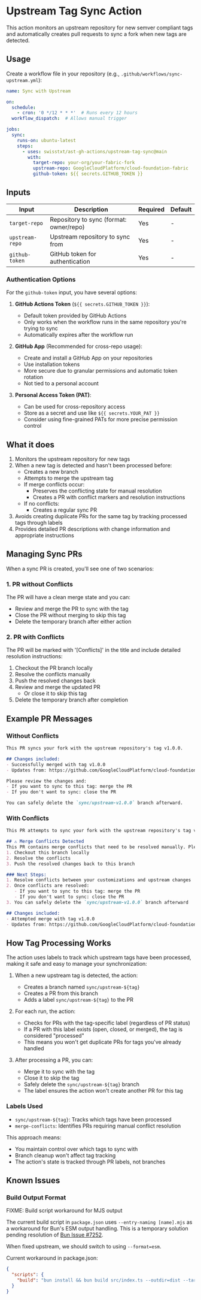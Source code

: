 # Upstream Tag Sync Action

This action monitors an upstream repository for new semver compliant tags and automatically creates pull requests to sync a fork when new tags are detected.

## Usage

Create a workflow file in your repository (e.g., `.github/workflows/sync-upstream.yml`):

```yaml
name: Sync with Upstream

on:
  schedule:
    - cron: '0 */12 * * *'  # Runs every 12 hours
  workflow_dispatch:  # Allows manual trigger

jobs:
  sync:
    runs-on: ubuntu-latest
    steps:
      - uses: swisstxt/ast-gh-actions/upstream-tag-sync@main
        with:
          target-repo: your-org/your-fabric-fork
          upstream-repo: GoogleCloudPlatform/cloud-foundation-fabric
          github-token: ${{ secrets.GITHUB_TOKEN }}
```

## Inputs

| Input | Description | Required | Default |
|-------|-------------|----------|---------|
| `target-repo` | Repository to sync (format: owner/repo) | Yes | - |
| `upstream-repo` | Upstream repository to sync from | Yes | - |
| `github-token` | GitHub token for authentication | Yes | - |

### Authentication Options

For the `github-token` input, you have several options:

1. **GitHub Actions Token** (`${{ secrets.GITHUB_TOKEN }}`):
   - Default token provided by GitHub Actions
   - Only works when the workflow runs in the same repository you're trying to sync
   - Automatically expires after the workflow run

2. **GitHub App** (Recommended for cross-repo usage):
   - Create and install a GitHub App on your repositories
   - Use installation tokens
   - More secure due to granular permissions and automatic token rotation
   - Not tied to a personal account

3. **Personal Access Token (PAT)**:
   - Can be used for cross-repository access
   - Store as a secret and use like `${{ secrets.YOUR_PAT }}`
   - Consider using fine-grained PATs for more precise permission control

## What it does

1. Monitors the upstream repository for new tags
2. When a new tag is detected and hasn't been processed before:
   - Creates a new branch
   - Attempts to merge the upstream tag
   - If merge conflicts occur:
     - Preserves the conflicting state for manual resolution
     - Creates a PR with conflict markers and resolution instructions
   - If no conflicts:
     - Creates a regular sync PR
3. Avoids creating duplicate PRs for the same tag by tracking processed tags through labels
4. Provides detailed PR descriptions with change information and appropriate instructions

## Managing Sync PRs

When a sync PR is created, you'll see one of two scenarios:

### 1. PR without Conflicts

The PR will have a clean merge state and you can:

- Review and merge the PR to sync with the tag
- Close the PR without merging to skip this tag
- Delete the temporary branch after either action

### 2. PR with Conflicts

The PR will be marked with '[Conflicts]' in the title and include detailed resolution instructions:

1. Checkout the PR branch locally
2. Resolve the conflicts manually
3. Push the resolved changes back
4. Review and merge the updated PR
   - Or close it to skip this tag
5. Delete the temporary branch after completion

## Example PR Messages

### Without Conflicts

```markdown
This PR syncs your fork with the upstream repository's tag v1.0.0.

## Changes included:
- Successfully merged with tag v1.0.0
- Updates from: https://github.com/GoogleCloudPlatform/cloud-foundation-fabric

Please review the changes and:
- If you want to sync to this tag: merge the PR
- If you don't want to sync: close the PR

You can safely delete the `sync/upstream-v1.0.0` branch afterward.
```

### With Conflicts

```markdown
This PR attempts to sync your fork with the upstream repository's tag v1.0.0.

## ⚠️ Merge Conflicts Detected
This PR contains merge conflicts that need to be resolved manually. Please:
1. Checkout this branch locally
2. Resolve the conflicts
3. Push the resolved changes back to this branch

### Next Steps:
1. Resolve conflicts between your customizations and upstream changes
2. Once conflicts are resolved:
   - If you want to sync to this tag: merge the PR
   - If you don't want to sync: close the PR
3. You can safely delete the `sync/upstream-v1.0.0` branch afterward

## Changes included:
- Attempted merge with tag v1.0.0
- Updates from: https://github.com/GoogleCloudPlatform/cloud-foundation-fabric
```

## How Tag Processing Works

The action uses labels to track which upstream tags have been processed, making it safe and easy to manage your synchronization:

1. When a new upstream tag is detected, the action:
   - Creates a branch named `sync/upstream-${tag}`
   - Creates a PR from this branch
   - Adds a label `sync/upstream-${tag}` to the PR

2. For each run, the action:
   - Checks for PRs with the tag-specific label (regardless of PR status)
   - If a PR with this label exists (open, closed, or merged), the tag is considered "processed"
   - This means you won't get duplicate PRs for tags you've already handled

3. After processing a PR, you can:
   - Merge it to sync with the tag
   - Close it to skip the tag
   - Safely delete the `sync/upstream-${tag}` branch
   - The label ensures the action won't create another PR for this tag

### Labels Used

- `sync/upstream-${tag}`: Tracks which tags have been processed
- `merge-conflicts`: Identifies PRs requiring manual conflict resolution

This approach means:

- You maintain control over which tags to sync with
- Branch cleanup won't affect tag tracking
- The action's state is tracked through PR labels, not branches

## Known Issues

### Build Output Format

FIXME: Build script workaround for MJS output

The current build script in `package.json` uses `--entry-naming [name].mjs` as a workaround for Bun's ESM output handling.
This is a temporary solution pending resolution of [Bun Issue #7252](https://github.com/oven-sh/bun/issues/7252#issuecomment-2054172188).

When fixed upstream, we should switch to using `--format=esm`.

Current workaround in package.json:

```json
{
  "scripts": {
    "build": "bun install && bun build src/index.ts --outdir=dist --target=node --entry-naming [name].mjs"
  }
}
